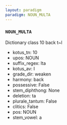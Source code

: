 ```yaml
---
layout: paradigm
paradigm: NOUN_MULTA
---
```

### ` NOUN_MULTA `

Dictionary class 10 back t~l
* kotus_tn: 10
* upos: NOUN
* suffix_regex: lta
* kotus_av: I
* grade_dir: weaken
* harmony: back
* possessive: False
* stem_diphthong: None
* deletion: ta
* plurale_tantum: False
* clitics: False
* pos: NOUN
* stem_vowel: a
